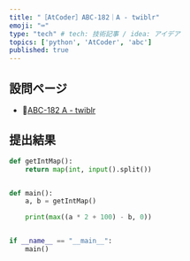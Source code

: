 ```yaml
---
title: "［AtCoder］ABC-182｜A - twiblr"
emoji: "⌨️"
type: "tech" # tech: 技術記事 / idea: アイデア
topics: ['python', 'AtCoder', 'abc']
published: true
---
```


## 設問ページ

- 🔗[ABC-182 A - twiblr](https://atcoder.jp/contests/abc182/tasks/abc182_a)

## 提出結果

```python
def getIntMap():
    return map(int, input().split())


def main():
    a, b = getIntMap()

    print(max((a * 2 + 100) - b, 0))


if __name__ == "__main__":
    main()
```
